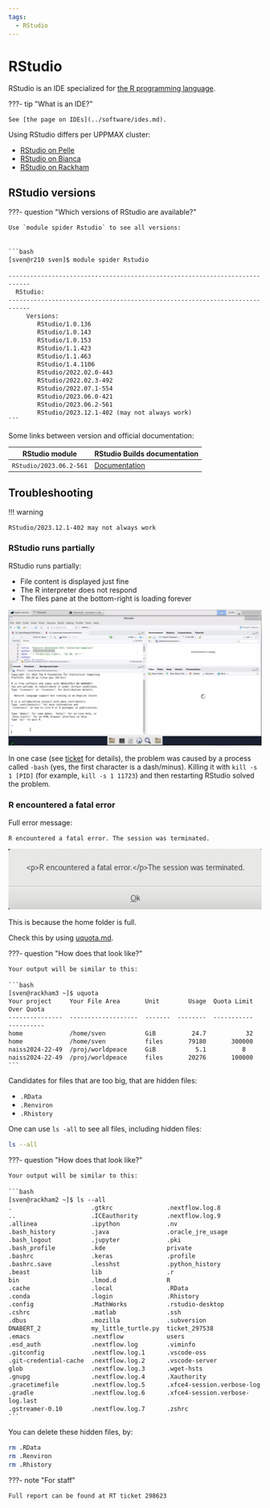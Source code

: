 ```yaml
---
tags:
  - RStudio
---
```


# RStudio

RStudio is an IDE specialized for [the R programming language](r.md).

???- tip "What is an IDE?"

    See [the page on IDEs](../software/ides.md).

Using RStudio differs per UPPMAX cluster:

- [RStudio on Pelle](../software/rstudio_on_pelle.md)
- [RStudio on Bianca](../software/rstudio_on_bianca.md)
- [RStudio on Rackham](../software/rstudio_on_rackham.md)

## RStudio versions

???- question "Which versions of RStudio are available?"

    Use `module spider Rstudio` to see all versions:


    ```bash
    [sven@r210 sven]$ module spider Rstudio

    ----------------------------------------------------------------------------
      RStudio:
    ----------------------------------------------------------------------------
         Versions:
            RStudio/1.0.136
            RStudio/1.0.143
            RStudio/1.0.153
            RStudio/1.1.423
            RStudio/1.1.463
            RStudio/1.4.1106
            RStudio/2022.02.0-443
            RStudio/2022.02.3-492
            RStudio/2022.07.1-554
            RStudio/2023.06.0-421
            RStudio/2023.06.2-561
            RStudio/2023.12.1-402 (may not always work)
    ```

Some links between version and official documentation:

RStudio module         |RStudio Builds documentation
-----------------------|----------------------------
`RStudio/2023.06.2-561`|[Documentation](https://dailies.rstudio.com/version/2023.06.2+561.pro5/)

## Troubleshooting

!!! warning

    RStudio/2023.12.1-402 may not always work
    

### RStudio runs partially

RStudio runs partially:

- File content is displayed just fine
- The R interpreter does not respond
- The files pane at the bottom-right is loading forever

![RStudio runs partially](./img/rstudio_inresponsive_interpreter_and_no_files_pane.png)

In one case (see [ticket](https://github.com/UPPMAX/ticket_304069) for details),
the problem was caused by a process called `-bash` (yes, the first character
is a dash/minus). Killing it with `kill -s 1 [PID]` (for example,
`kill -s 1 11723`) and then restarting RStudio solved the
problem.

### R encountered a fatal error

Full error message:

```text
R encountered a fatal error. The session was terminated.
```

![R encountered a fatal error. The session was terminated](./img/rstudio_error_r_encountered_a_fatal_error.png)

This is because the home folder is full.

Check this by using [uquota.md](uquota.md).

???- question "How does that look like?"

    Your output will be similar to this:

    ```bash
    [sven@rackham3 ~]$ uquota
    Your project     Your File Area       Unit        Usage  Quota Limit  Over Quota
    ---------------  -------------------  -------  --------  -----------  ----------
    home             /home/sven           GiB          24.7           32
    home             /home/sven           files       79180       300000
    naiss2024-22-49  /proj/worldpeace     GiB           5.1          8
    naiss2024-22-49  /proj/worldpeace     files       20276       100000
    ```

Candidates for files that are too big, that are hidden files:

- `.RData`
- `.Renviron`
- `.Rhistory`

One can use `ls -all` to see all files, including hidden files:

```bash
ls --all
```

???- question "How does that look like?"

    Your output will be similar to this:

    ```bash
    [sven@rackham2 ~]$ ls --all
    .                      .gtkrc               .nextflow.log.8
    ..                     .ICEauthority        .nextflow.log.9
    .allinea               .ipython             .nv
    .bash_history          .java                .oracle_jre_usage
    .bash_logout           .jupyter             .pki
    .bash_profile          .kde                 private
    .bashrc                .keras               .profile
    .bashrc.save           .lesshst             .python_history
    .beast                 lib                  .r
    bin                    .lmod.d              R
    .cache                 .local               .RData
    .conda                 .login               .Rhistory
    .config                .MathWorks           .rstudio-desktop
    .cshrc                 .matlab              .ssh
    .dbus                  .mozilla             .subversion
    DNABERT_2              my_little_turtle.py  ticket_297538
    .emacs                 .nextflow            users
    .esd_auth              .nextflow.log        .viminfo
    .gitconfig             .nextflow.log.1      .vscode-oss
    .git-credential-cache  .nextflow.log.2      .vscode-server
    glob                   .nextflow.log.3      .wget-hsts
    .gnupg                 .nextflow.log.4      .Xauthority
    .gracetimefile         .nextflow.log.5      .xfce4-session.verbose-log
    .gradle                .nextflow.log.6      .xfce4-session.verbose-log.last
    .gstreamer-0.10        .nextflow.log.7      .zshrc
    ```

You can delete these hidden files, by:

```bash
rm .RData
rm .Renviron
rm .Rhistory
```

???- note "For staff"

    Full report can be found at RT ticket 298623

